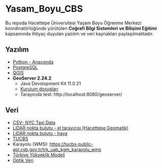 # Yasam_Boyu_CBS

Bu repoda Hacettepe Üniversitesi Yaşam Boyu Öğrenme Merkezi koordinatörlüğünde yürütülen **Coğrafi Bilgi Sistemleri ve Bilişimi Eğitimi** kapsamında ihtiyaç duyulan yazılım ve veri kaynakları paylaşılmaktadır.

## Yazılım
* [Python - Anaconda](https://www.anaconda.com/download)
* [PostgreSQL](https://www.enterprisedb.com/downloads/postgres-postgresql-downloads)
* [QGIS](https://qgis.org/en/site/)
* **GeoServer 2.24.2**
  * Java Devolopment Kit 11.0.21
  * [Kurulum dosyaları](https://yunus.hacettepe.edu.tr/~banbar/geoserver.zip)
  * Tarayıcıda test: http://localhost:8080/geoserver/

## Veri

* [CSV- NYC Taxi Data](https://data.cityofnewyork.us/Transportation/2014-Yellow-Taxi-Trip-Data/gkne-dk5s/data_preview)
* [LiDAR nokta bulutu - el tarayıcısı (Hacettepe Geomatik)](https://figshare.com/articles/dataset/Hacettepe_University_Department_of_Geomatics_Engineering_LiDAR_Scan/24866175/1)
* [LiDAR nokta bulutu - hava](https://sigspatial2022.sigspatial.org/giscup/download.html)
* [TUCBS](https://tucbskontrol.csb.gov.tr/TUCBSAcikVeri)
* Karayolu (WMS): https://tucbs-public-api.csb.gov.tr/trk_uab_kgm_karayolu_wms
* [Türkiye Yükseklik Modeli](https://www.diva-gis.org/gdata)
* [Optik Veri](https://dataspace.copernicus.eu/browser/)
